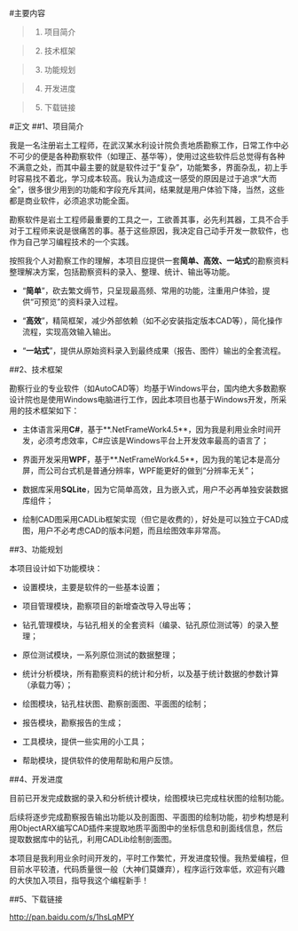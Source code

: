 #主要内容

>1. 项目简介       

>2. 技术框架   

>3. 功能规划   

>4. 开发进度

>5. 下载链接


#正文
##1、项目简介

我是一名注册岩土工程师，在武汉某水利设计院负责地质勘察工作，日常工作中必不可少的便是各种勘察软件（如理正、基华等），使用过这些软件后总觉得有各种不满意之处，而其中最主要的就是软件过于“复杂”，功能繁多，界面杂乱，初上手时容易找不着北，学习成本较高。我认为造成这一感受的原因是过于追求“大而全”，很多很少用到的功能和字段充斥其间，结果就是用户体验下降，当然，这些都是商业软件，必须追求功能全面。   

勘察软件是岩土工程师最重要的工具之一，工欲善其事，必先利其器，工具不合手对于工程师来说是很痛苦的事。基于这些原因，我决定自己动手开发一款软件，也作为自己学习编程技术的一个实践。   

按照我个人对勘察工作的理解，本项目应提供一套**简单、高效、一站式**的勘察资料整理解决方案，包括勘察资料的录入、整理、统计、输出等功能。      

+ “**简单**”，砍去繁文缛节，只呈现最高频、常用的功能，注重用户体验，提供“可预览”的资料录入过程。

+ “**高效**”，精简框架，减少外部依赖（如不必安装指定版本CAD等），简化操作流程，实现高效输入输出。

+ “**一站式**”，提供从原始资料录入到最终成果（报告、图件）输出的全套流程。   


##2、技术框架   

勘察行业的专业软件（如AutoCAD等）均基于Windows平台，国内绝大多数勘察设计院也是使用Windows电脑进行工作，因此本项目也基于Windows开发，所采用的技术框架如下：   

+ 主体语言采用**C#**，基于**.NetFrameWork4.5**，因为我是利用业余时间开发，必须考虑效率，C#应该是Windows平台上开发效率最高的语言了；   

+ 界面开发采用**WPF**，基于**.NetFrameWork4.5**，因为我的笔记本是高分屏，而公司台式机是普通分辨率，WPF能更好的做到“分辨率无关”；   

+ 数据库采用**SQLite**，因为它简单高效，且为嵌入式，用户不必再单独安装数据库组件；    

+ 绘制CAD图采用CADLib框架实现（但它是收费的），好处是可以独立于CAD成图，用户不必考虑CAD的版本问题，而且绘图效率非常高。    


##3、功能规划      

本项目设计如下功能模块：   

+ 设置模块，主要是软件的一些基本设置；   

+ 项目管理模块，勘察项目的新增查改导入导出等；

+ 钻孔管理模块，与钻孔相关的全套资料（编录、钻孔原位测试等）的录入整理；

+ 原位测试模块，一系列原位测试的数据整理；

+ 统计分析模块，所有勘察资料的统计和分析，以及基于统计数据的参数计算（承载力等）；

+ 绘图模块，钻孔柱状图、勘察剖面图、平面图的绘制；

+ 报告模块，勘察报告的生成；

+ 工具模块，提供一些实用的小工具；

+ 帮助模块，提供软件的使用帮助和用户反馈。


##4、开发进度

目前已开发完成数据的录入和分析统计模块，绘图模块已完成柱状图的绘制功能。

后续将逐步完成勘察报告输出功能以及剖面图、平面图的绘制功能，初步构想是利用ObjectARX编写CAD插件来提取地质平面图中的坐标信息和剖面线信息，然后提取数据库中的钻孔，利用CADLib绘制剖面图。

本项目是我利用业余时间开发的，平时工作繁忙，开发进度较慢。我热爱编程，但目前水平较渣，代码质量很一般（大神们莫嫌弃），程序运行效率低，欢迎有兴趣的大侠加入项目，指导我这个编程新手！


##5、下载链接

http://pan.baidu.com/s/1hsLqMPY
